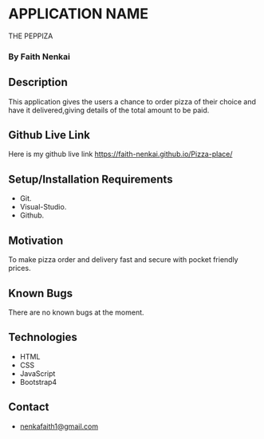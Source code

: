 
# APPLICATION NAME
THE PEPPIZA

### By **Faith Nenkai**

## Description
This application gives the users a chance to order pizza of their choice and have it delivered,giving details of the total amount to be paid.

## Github Live Link
Here is my github live link https://faith-nenkai.github.io/Pizza-place/

## Setup/Installation Requirements
* Git.
* Visual-Studio.
* Github.

## Motivation
To make pizza order and delivery fast and secure with pocket friendly prices.

## Known Bugs
There are no known bugs at the moment.

## Technologies
* HTML
* CSS
* JavaScript
* Bootstrap4

## Contact
* nenkafaith1@gmail.com